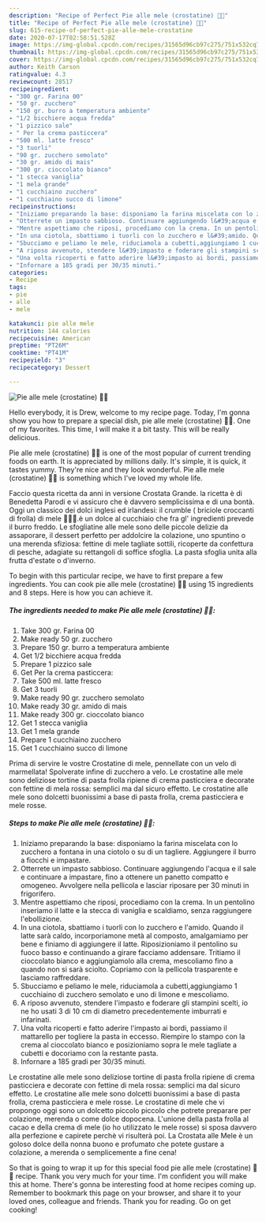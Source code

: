 ```yaml
---
description: "Recipe of Perfect Pie alle mele (crostatine) 🍎🍏"
title: "Recipe of Perfect Pie alle mele (crostatine) 🍎🍏"
slug: 615-recipe-of-perfect-pie-alle-mele-crostatine
date: 2020-07-17T02:58:51.528Z
image: https://img-global.cpcdn.com/recipes/31565d96cb97c275/751x532cq70/pie-alle-mele-crostatine-🍎🍏-recipe-main-photo.jpg
thumbnail: https://img-global.cpcdn.com/recipes/31565d96cb97c275/751x532cq70/pie-alle-mele-crostatine-🍎🍏-recipe-main-photo.jpg
cover: https://img-global.cpcdn.com/recipes/31565d96cb97c275/751x532cq70/pie-alle-mele-crostatine-🍎🍏-recipe-main-photo.jpg
author: Keith Carson
ratingvalue: 4.3
reviewcount: 28517
recipeingredient:
- "300 gr. Farina 00"
- "50 gr. zucchero"
- "150 gr. burro a temperatura ambiente"
- "1/2 bicchiere acqua fredda"
- "1 pizzico sale"
- " Per la crema pasticcera"
- "500 ml. latte fresco"
- "3 tuorli"
- "90 gr. zucchero semolato"
- "30 gr. amido di mais"
- "300 gr. cioccolato bianco"
- "1 stecca vaniglia"
- "1 mela grande"
- "1 cucchiaino zucchero"
- "1 cucchiaino succo di limone"
recipeinstructions:
- "Iniziamo preparando la base: disponiamo la farina miscelata con lo zucchero a fontana in una ciotolo o su di un tagliere. Aggiungere il burro a fiocchi e impastare."
- "Otterrete un impasto sabbioso. Continuare aggiungendo l&#39;acqua e il sale e continuare a impastare, fino a ottenere un panetto compatto e omogeneo. Avvolgere nella pellicola e lasciar riposare per 30 minuti in frigorifero."
- "Mentre aspettiamo che riposi, procediamo con la crema. In un pentolino inseriamo il latte e la stecca di vaniglia e scaldiamo, senza raggiungere l&#39;ebollizione."
- "In una ciotola, sbattiamo i tuorli con lo zucchero e l&#39;amido. Quando il latte sarà caldo, incorporiamone metà al composto, amalgamiamo per bene e finiamo di aggiungere il latte. Riposizioniamo il pentolino su fuoco basso e continuando a girare facciamo addensare. Tritiamo il cioccolato bianco e aggiungiamolo alla crema, mescoliamo fino a quando non si sarà sciolto. Copriamo con la pellicola trasparente e lasciamo raffreddare."
- "Sbucciamo e peliamo le mele, riduciamola a cubetti,aggiungiamo 1 cucchiaino di zucchero semolato e uno di limone e mescoliamo."
- "A riposo avvenuto, stendere l&#39;impasto e foderare gli stampini scelti, io ne ho usati 3 di 10 cm di diametro precedentemente imburrati e infarinati."
- "Una volta ricoperti e fatto aderire l&#39;impasto ai bordi, passiamo il mattarello per togliere la pasta in eccesso. Riempire lo stampo con la crema al cioccolato bianco e posizioniamo sopra le mele tagliate a cubetti e docoriamo con la restante pasta."
- "Infornare a 185 gradi per 30/35 minuti."
categories:
- Recipe
tags:
- pie
- alle
- mele

katakunci: pie alle mele 
nutrition: 144 calories
recipecuisine: American
preptime: "PT26M"
cooktime: "PT41M"
recipeyield: "3"
recipecategory: Dessert

---
```



![Pie alle mele (crostatine) 🍎🍏](https://img-global.cpcdn.com/recipes/31565d96cb97c275/751x532cq70/pie-alle-mele-crostatine-🍎🍏-recipe-main-photo.jpg)

Hello everybody, it is Drew, welcome to my recipe page. Today, I'm gonna show you how to prepare a special dish, pie alle mele (crostatine) 🍎🍏. One of my favorites. This time, I will make it a bit tasty. This will be really delicious.

Pie alle mele (crostatine) 🍎🍏 is one of the most popular of current trending foods on earth. It is appreciated by millions daily. It's simple, it is quick, it tastes yummy. They're nice and they look wonderful. Pie alle mele (crostatine) 🍎🍏 is something which I've loved my whole life.

Faccio questa ricetta da anni in versione Crostata Grande. la ricetta è di Benedetta Parodi e vi assicuro che è davvero semplicissima e di una bontà. Oggi un classico dei dolci inglesi ed irlandesi: il crumble ( briciole croccanti di frolla) di mele 🍏🍎🍏.è un dolce al cucchiaio che fra gl&#39; ingredienti prevede il burro freddo. Le sfogliatine alle mele sono delle piccole delizie da assaporare, il dessert perfetto per addolcire la colazione, uno spuntino o una merenda sfiziosa: fettine di mele tagliate sottili, ricoperte da confettura di pesche, adagiate su rettangoli di soffice sfoglia. La pasta sfoglia unita alla frutta d&#39;estate o d&#39;inverno.


To begin with this particular recipe, we have to first prepare a few ingredients. You can cook pie alle mele (crostatine) 🍎🍏 using 15 ingredients and 8 steps. Here is how you can achieve it.

<!--inarticleads1-->

##### The ingredients needed to make Pie alle mele (crostatine) 🍎🍏:

1. Take 300 gr. Farina 00
1. Make ready 50 gr. zucchero
1. Prepare 150 gr. burro a temperatura ambiente
1. Get 1/2 bicchiere acqua fredda
1. Prepare 1 pizzico sale
1. Get  Per la crema pasticcera:
1. Take 500 ml. latte fresco
1. Get 3 tuorli
1. Make ready 90 gr. zucchero semolato
1. Make ready 30 gr. amido di mais
1. Make ready 300 gr. cioccolato bianco
1. Get 1 stecca vaniglia
1. Get 1 mela grande
1. Prepare 1 cucchiaino zucchero
1. Get 1 cucchiaino succo di limone


Prima di servire le vostre Crostatine di mele, pennellate con un velo di marmellata! Spolverate infine di zucchero a velo. Le crostatine alle mele sono deliziose tortine di pasta frolla ripiene di crema pasticciera e decorate con fettine di mela rossa: semplici ma dal sicuro effetto. Le crostatine alle mele sono dolcetti buonissimi a base di pasta frolla, crema pasticciera e mele rosse. 

<!--inarticleads2-->

##### Steps to make Pie alle mele (crostatine) 🍎🍏:

1. Iniziamo preparando la base: disponiamo la farina miscelata con lo zucchero a fontana in una ciotolo o su di un tagliere. Aggiungere il burro a fiocchi e impastare.
1. Otterrete un impasto sabbioso. Continuare aggiungendo l&#39;acqua e il sale e continuare a impastare, fino a ottenere un panetto compatto e omogeneo. Avvolgere nella pellicola e lasciar riposare per 30 minuti in frigorifero.
1. Mentre aspettiamo che riposi, procediamo con la crema. In un pentolino inseriamo il latte e la stecca di vaniglia e scaldiamo, senza raggiungere l&#39;ebollizione.
1. In una ciotola, sbattiamo i tuorli con lo zucchero e l&#39;amido. Quando il latte sarà caldo, incorporiamone metà al composto, amalgamiamo per bene e finiamo di aggiungere il latte. Riposizioniamo il pentolino su fuoco basso e continuando a girare facciamo addensare. Tritiamo il cioccolato bianco e aggiungiamolo alla crema, mescoliamo fino a quando non si sarà sciolto. Copriamo con la pellicola trasparente e lasciamo raffreddare.
1. Sbucciamo e peliamo le mele, riduciamola a cubetti,aggiungiamo 1 cucchiaino di zucchero semolato e uno di limone e mescoliamo.
1. A riposo avvenuto, stendere l&#39;impasto e foderare gli stampini scelti, io ne ho usati 3 di 10 cm di diametro precedentemente imburrati e infarinati.
1. Una volta ricoperti e fatto aderire l&#39;impasto ai bordi, passiamo il mattarello per togliere la pasta in eccesso. Riempire lo stampo con la crema al cioccolato bianco e posizioniamo sopra le mele tagliate a cubetti e docoriamo con la restante pasta.
1. Infornare a 185 gradi per 30/35 minuti.


Le crostatine alle mele sono deliziose tortine di pasta frolla ripiene di crema pasticciera e decorate con fettine di mela rossa: semplici ma dal sicuro effetto. Le crostatine alle mele sono dolcetti buonissimi a base di pasta frolla, crema pasticciera e mele rosse. Le crostatine di mele che vi propongo oggi sono un dolcetto piccolo piccolo che potrete preparare per colazione, merenda o come dolce dopocena. L&#39;unione della pasta frolla al cacao e della crema di mele (io ho utilizzato le mele rosse) si sposa davvero alla perfezione e capirete perchè vi risulterà poi. La Crostata alle Mele è un goloso dolce della nonna buono e profumato che potete gustare a colazione, a merenda o semplicemente a fine cena! 

So that is going to wrap it up for this special food pie alle mele (crostatine) 🍎🍏 recipe. Thank you very much for your time. I'm confident you will make this at home. There's gonna be interesting food at home recipes coming up. Remember to bookmark this page on your browser, and share it to your loved ones, colleague and friends. Thank you for reading. Go on get cooking!
